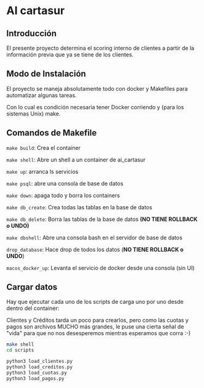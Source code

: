 # AI cartasur

## Introducción

El presente proyecto determina el scoring interno de clientes a partir de
la información previa que ya se tiene de los clientes.

## Modo de Instalación

El proyecto se maneja absolutamente todo con docker y Makefiles para automatizar algunas tareas.

Con lo cual es condición necesaria tener Docker corriendo y (para los sistemas Unix) make.

## Comandos de Makefile

`make build`: Crea el container

`make shell`: Abre un shell a un container de ai_cartasur

`make up`: arranca ls servicios

`make psql`: abre una consola de base de datos

`make down`: apaga todo y borra los containers

`make db_create`: Crea todas las tablas en la base de datos

`make db_delete`: Borra las tablas de la base de datos **(NO TIENE ROLLBACK o UNDO)**

`make dbshell`: Abre una consola bash en el servidor de base de datos

`drop_database`: Hace drop de todos los datos (**NO TIENE ROLLBACK o UNDO**)

`macos_docker_up`: Levanta el servicio de docker desde una consola (sin UI)


## Cargar datos

Hay que ejecutar cada uno de los scripts de carga uno por uno desde dentro del container:

Clientes y Créditos tarda un poco para crearlos, pero como las cuotas y pagos son archivos MUCHO más grandes, le puse una cierta señal de "vida" para que no nos desesperemos mientras esperamos que corra :-)

``` sh
make shell
cd scripts

python3 load_clientes.py
python3 load_creditos.py
python3 load_cuotas.py
python3 load_pagos.py
```
